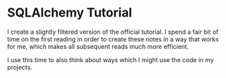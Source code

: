 # SQLAlchemy Tutorial

I create a slightly filtered version of the official tutorial. I spend a fair bit of time on the first reading in order to create these notes in a way that works for me, which makes all subsequent reads much more efficient.

I use this time to also think about ways which I might use the code in my projects.

